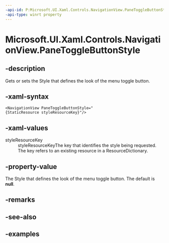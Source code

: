 ```yaml
---
-api-id: P:Microsoft.UI.Xaml.Controls.NavigationView.PaneToggleButtonStyle
-api-type: winrt property
---
```


<!-- Property syntax.
public Style PaneToggleButtonStyle { get;  set; }
-->

# Microsoft.UI.Xaml.Controls.NavigationView.PaneToggleButtonStyle

## -description

Gets or sets the Style that defines the look of the menu toggle button.

## -xaml-syntax
```xaml
<NavigationView PaneToggleButtonStyle="{StaticResource styleResourceKey}"/>
```


## -xaml-values
<dl><dt>styleResourceKey</dt><dd>styleResourceKeyThe key that identifies the style being requested. The key refers to an existing resource in a ResourceDictionary.</dd>
</dl>

## -property-value

The Style that defines the look of the menu toggle button. The default is **null**.

## -remarks

## -see-also

## -examples

